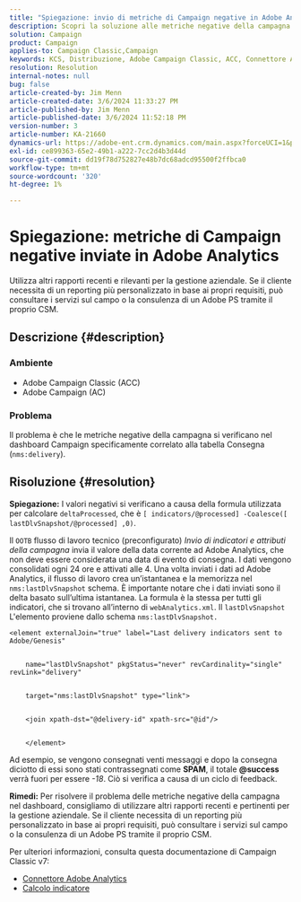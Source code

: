 ```yaml
---
title: "Spiegazione: invio di metriche di Campaign negative in Adobe Analytics"
description: Scopri la soluzione alle metriche negative della campagna che si verificano nel dashboard in relazione specifica alla tabella Delivery (nms:delivery).
solution: Campaign
product: Campaign
applies-to: Campaign Classic,Campaign
keywords: KCS, Distribuzione, Adobe Campaign Classic, ACC, Connettore Adobe Analytics, Adobe Analytics, AA, Risoluzione dei problemi, Adobe Campaign, AC, metriche campagna negative
resolution: Resolution
internal-notes: null
bug: false
article-created-by: Jim Menn
article-created-date: 3/6/2024 11:33:27 PM
article-published-by: Jim Menn
article-published-date: 3/6/2024 11:52:18 PM
version-number: 3
article-number: KA-21660
dynamics-url: https://adobe-ent.crm.dynamics.com/main.aspx?forceUCI=1&pagetype=entityrecord&etn=knowledgearticle&id=4a6671ea-11dc-ee11-904d-6045bd006268
exl-id: ce899363-65e2-49b1-a222-7cc2d4b3d44d
source-git-commit: dd19f78d752827e48b7dc68adcd95500f2ffbca0
workflow-type: tm+mt
source-wordcount: '320'
ht-degree: 1%

---
```


# Spiegazione: metriche di Campaign negative inviate in Adobe Analytics


Utilizza altri rapporti recenti e rilevanti per la gestione aziendale. Se il cliente necessita di un reporting più personalizzato in base ai propri requisiti, può consultare i servizi sul campo o la consulenza di un Adobe PS tramite il proprio CSM.

## Descrizione {#description}


### <b>Ambiente</b>

- Adobe Campaign Classic (ACC)
- Adobe Campaign (AC)




### <b>Problema</b>

Il problema è che le metriche negative della campagna si verificano nel dashboard Campaign specificamente correlato alla tabella Consegna (`nms:delivery`).


## Risoluzione {#resolution}

<b>Spiegazione:</b>
I valori negativi si verificano a causa della formula utilizzata per calcolare `deltaProcessed`, che è `[ indicators/@processed] -Coalesce([ lastDlvSnapshot/@processed] ,0)`.

Il `OOTB` flusso di lavoro tecnico (preconfigurato) *Invio di indicatori e attributi della campagna* invia il valore della data corrente ad Adobe Analytics, che non deve essere considerata una data di evento di consegna. I dati vengono consolidati ogni 24 ore e attivati alle 4. Una volta inviati i dati ad Adobe Analytics, il flusso di lavoro crea un’istantanea e la memorizza nel `nms:lastDlvSnapshot` schema. È importante notare che i dati inviati sono il delta basato sull’ultima istantanea. La formula è la stessa per tutti gli indicatori, che si trovano all’interno di `webAnalytics.xml`. Il `lastDlvSnapshot` L&#39;elemento proviene dallo schema `nms:lastDlvSnapshot.`




```
<element externalJoin="true" label="Last delivery indicators sent to Adobe/Genesis"


    name="lastDlvSnapshot" pkgStatus="never" revCardinality="single" revLink="delivery"


    target="nms:lastDlvSnapshot" type="link">


    <join xpath-dst="@delivery-id" xpath-src="@id"/>


    </element>
```


Ad esempio, se vengono consegnati venti messaggi e dopo la consegna diciotto di essi sono stati contrassegnati come <b>SPAM</b>, il totale <b>@success</b> verrà fuori per essere *-18*. Ciò si verifica a causa di un ciclo di feedback.

<b>Rimedi:</b>
Per risolvere il problema delle metriche negative della campagna nel dashboard, consigliamo di utilizzare altri rapporti recenti e pertinenti per la gestione aziendale. Se il cliente necessita di un reporting più personalizzato in base ai propri requisiti, può consultare i servizi sul campo o la consulenza di un Adobe PS tramite il proprio CSM.

Per ulteriori informazioni, consulta questa documentazione di Campaign Classic v7:



- [Connettore Adobe Analytics](https://experienceleague.adobe.com/docs/campaign-classic/using/getting-started/connectors/analytics-connector/adobe-analytics-connector.html)
- [Calcolo indicatore](https://experienceleague.adobe.com/docs/campaign-classic/using/reporting/reports-on-deliveries/indicator-calculation.html)
